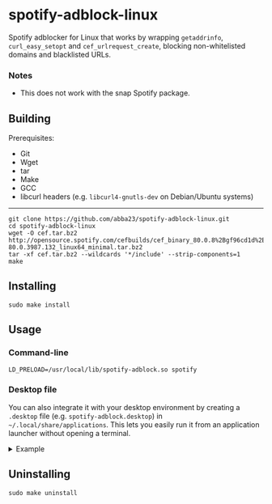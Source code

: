 # spotify-adblock-linux
Spotify adblocker for Linux that works by wrapping `getaddrinfo`, `curl_easy_setopt` and `cef_urlrequest_create`, blocking non-whitelisted domains and blacklisted URLs.

### Notes
* This does not work with the snap Spotify package.

## Building
Prerequisites:
* Git
* Wget
* tar
* Make
* GCC
* libcurl headers (e.g. `libcurl4-gnutls-dev` on Debian/Ubuntu systems)

---

    git clone https://github.com/abba23/spotify-adblock-linux.git
    cd spotify-adblock-linux
    wget -O cef.tar.bz2 http://opensource.spotify.com/cefbuilds/cef_binary_80.0.8%2Bgf96cd1d%2Bchromium-80.0.3987.132_linux64_minimal.tar.bz2
    tar -xf cef.tar.bz2 --wildcards '*/include' --strip-components=1
    make

## Installing
    sudo make install

## Usage

### Command-line
    LD_PRELOAD=/usr/local/lib/spotify-adblock.so spotify

### Desktop file
You can also integrate it with your desktop environment by creating a `.desktop` file (e.g. `spotify-adblock.desktop`) in `~/.local/share/applications`. This lets you easily run it from an application launcher without opening a terminal.

<details> 
  <summary>Example</summary>
  <p>

```
[Desktop Entry]
Type=Application
Name=Spotify (adblock)
GenericName=Music Player
Icon=spotify-client
TryExec=spotify
Exec=env LD_PRELOAD=/usr/local/lib/spotify-adblock.so spotify %U
Terminal=false
MimeType=x-scheme-handler/spotify;
Categories=Audio;Music;Player;AudioVideo;
StartupWMClass=spotify
```
  </p>
</details>

## Uninstalling
    sudo make uninstall
